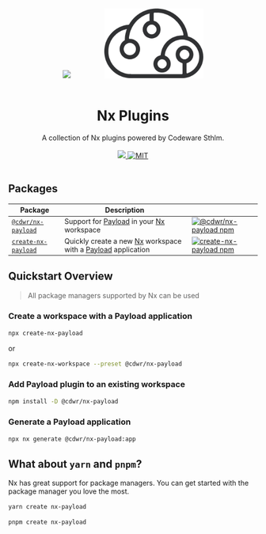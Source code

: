 <p align="center">
  <br/>
    <img src="https://raw.githubusercontent.com/nrwl/nx/master/images/nx-logo.png" height="140" />
  </picture>
  <span style="margin:2rem;"></span>
  <picture>
    <img width="200" src="./assets/cdwr-cloud.png" alt="codeware sthlm logo">
  </picture>
  <br/><br/>
</p>

<h1 align='center'>Nx Plugins</h1>

<div align='center'>
  A collection of Nx plugins powered by Codeware Sthlm.
  <br/><br/>
  <a href="https://codecov.io/gh/codeware-sthlm/nx-plugins" >
    <img src="https://codecov.io/gh/codeware-sthlm/nx-plugins/graph/badge.svg?token=70BMKT2097"/>
  </a>
  <a href='https://opensource.org/licenses/MIT'>
    <img src='https://img.shields.io/badge/License-MIT-green.svg' alt='MIT'>
  </a>
  <br/><br/>
</div>

## Packages

| Package                                           | Description                                                                                              |                                                                                                                                                                               |
| ------------------------------------------------- | -------------------------------------------------------------------------------------------------------- | ----------------------------------------------------------------------------------------------------------------------------------------------------------------------------- |
| [`@cdwr/nx-payload`](packages/nx-payload)         | Support for [Payload](https://payloadcms.com) in your [Nx](https://nx.dev) workspace                     | <div><a href='https://www.npmjs.com/package/@cdwr/nx-payload'><img src='https://img.shields.io/npm/v/@cdwr/nx-payload?label=npm%20version' alt='@cdwr/nx-payload npm'></a>    |
| [`create-nx-payload`](packages/create-nx-payload) | Quickly create a new [Nx](https://nx.dev) workspace with a [Payload](https://payloadcms.com) application | <div><a href='https://www.npmjs.com/package/create-nx-payload'><img src='https://img.shields.io/npm/v/create-nx-payload?label=npm%20version' alt='create-nx-payload npm'></a> |

## Quickstart Overview

> All package managers supported by Nx can be used

### Create a workspace with a Payload application

```sh
npx create-nx-payload
```

or

```sh
npx create-nx-workspace --preset @cdwr/nx-payload
```

### Add Payload plugin to an existing workspace

```sh
npm install -D @cdwr/nx-payload
```

### Generate a Payload application

```sh
npx nx generate @cdwr/nx-payload:app
```

## What about `yarn` and `pnpm`?

Nx has great support for package managers. You can get started with the package manager you love the most.

```sh
yarn create nx-payload
```

```sh
pnpm create nx-payload
```
